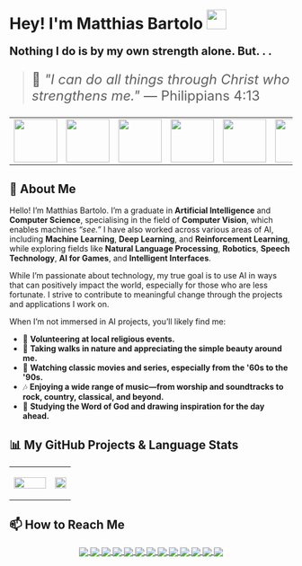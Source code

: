 <!--## Hi there! 👋 I'm Matthias, and yes "I have read the assignment brief!"🤔

## 🏝Stats:
<p align='center'>
<a href="https://github.com/mbar0075/">
  <img align="center" src="https://github-profile-summary-cards.vercel.app/api/cards/profile-details?username=mbar0075&theme=tokyonight"/>
</a>
</p>

## 👾 Most Used Languages:
<p align='center'>
<a href="https://github.com/mbar0075/">
  <img align="center" src="https://github-readme-stats.vercel.app/api/top-langs/?username=mbar0075&layout=donut&theme=tokyonight"/>
</a>
</p>

## This is a Github page, so speaking of coding 💻 , I have worked with the following Languages: 
1. 🐍 Python
2. ➕ C++
3. 🎮 C# (Unity)
4. 🖨 C
5. 🚀 Java
6. 🌐 HTML, PHP, CSS, JavaScript 
10. 📊 R
11. 🧠 Prolog 
12. 🗃️ SQL 
13. 🔍 Cypher

## Feel Free to have a look around 🧐 in the Repositories tab.
-->
<!-- 
## Student | Researcher | Developer | Academic Author | AI Enthusiast | Freelance Developer

<div align='center'>
  <details>
  <summary style="color: navyblue; cursor: pointer; font-size: 24px;"><b>🌟 ./Abilities 🤍</b></summary>

<p align='center'>
</br>

I have proficiently employed a diverse array of libraries, frameworks, and coding languages, utilising them to undertake extensive experimentation and software development, with a primary focus on AI solutions, particularly in the field of **[Computer Vision (CV)](https://www.ibm.com/topics/computer-vision)**. However, I have also worked on projects involving **[Reinforcement Learning (RL)](https://www.ibm.com/topics/reinforcement-learning)**, **[Deep Learning (DL)](https://www.ibm.com/topics/deep-learning)**, **[Natural Language Processing (NLP)](https://www.ibm.com/topics/natural-language-processing)**, **[Speech Technology](https://www.ibm.com/topics/speech-recognition)**, **[Game AI](https://en.wikipedia.org/wiki/Artificial_intelligence_in_video_games)**, **[Intelligent Interfaces](https://en.wikipedia.org/wiki/Intelligent_user_interface)**, and **[Robotics](https://en.wikipedia.org/wiki/Robotics)**. Here are some of the tools I have worked with:
</p>
</br></br>
<a href="https://github.com/mbar0075?tab=repositories">
  <img align="center" src="Assets/Skill Bubble Chart.png"/>
</a>

<br>

<p align='center'>
  <img src="Assets/leetCodeBadge.gif" width="20%" style="display: block; margin: 0 auto;"/>
</p>
</details>
</div> -->

# Hey! I'm Matthias Bartolo <img src="https://media.giphy.com/media/hvRJCLFzcasrR4ia7z/giphy.gif" width="35">

**<p style="font-size: 20px;">Nothing I do is by my own strength alone. But. . .</p>**

> <p style="font-size: 24px;">📖 <em>"I can do all things through Christ who strengthens me."</em> — Philippians 4:13</p>


<table align="center">
  <tr>
    <td align="center">
      <img src="https://media3.giphy.com/media/v1.Y2lkPTc5MGI3NjExcmc5MWI3ampmaWpueHJod29tNTE2anlmbDN5cmFzNnVsbmU1bWd0cSZlcD12MV9pbnRlcm5hbF9naWZfYnlfaWQmY3Q9Zw/SH1pU0UWpDY0n6zKFm/giphy.gif" width="77">
    </td>
    <td align="center">
      <img src="https://media2.giphy.com/media/v1.Y2lkPTc5MGI3NjExajAyOWgxY3oyc25vcDA2eWZ3ajFiZ2k1b3p2YjNoa3UwdWljYWRtZSZlcD12MV9pbnRlcm5hbF9naWZfYnlfaWQmY3Q9Zw/tpvRClIbILau2naK9r/giphy.gif" width="77">
    </td>
    <!-- <td align="center">
      <img src="https://media.giphy.com/media/Tp878oRTZNuDzhCotI/giphy.gif" width="77">
    </td> -->
    <td align="center">
      <img src="https://media.giphy.com/media/CP6v0XekrWVyYjo8gr/giphy.gif" width="77">
    </td>
    <td align="center">
      <img src="https://media.giphy.com/media/d7rSWZcXDXwFIrcsY4/giphy.gif" width="77">
    </td>
    <td align="center">
      <img src="https://media.giphy.com/media/41Z5HbRpqkXl4u9zTX/giphy.gif" width="77">
    </td>
    <td align="center">
      <img src="https://media.giphy.com/media/tLf9ZoKILGR9bY02uM/giphy.gif" width="77">
    </td>
  </tr>
</table>


## 🚀 About Me  

Hello! I’m Matthias Bartolo. I’m a graduate in **Artificial Intelligence** and **Computer Science**, specialising in the field of **Computer Vision**, which enables machines *“see.”* I have also worked across various areas of AI, including **Machine Learning**, **Deep Learning**, and **Reinforcement Learning**, while exploring fields like **Natural Language Processing**, **Robotics**, **Speech Technology**, **AI for Games**, and **Intelligent Interfaces**.  

While I’m passionate about technology, my true goal is to use AI in ways that can positively impact the world, especially for those who are less fortunate. I strive to contribute to meaningful change through the projects and applications I work on.

When I’m not immersed in AI projects, you’ll likely find me:  

- 🙏 **Volunteering at local religious events.**
- 🌳 **Taking walks in nature and appreciating the simple beauty around me.**
- 🎥 **Watching classic movies and series, especially from the '60s to the '90s.**
- 🎶 **Enjoying a wide range of music—from worship and soundtracks to rock, country, classical, and beyond.**
- 📖 **Studying the Word of God and drawing inspiration for the day ahead.**

## 📊 My GitHub Projects & Language Stats
<table style="border: none;">
  <tr style="border: none;">
    <td style="text-align: left; border: none;" width="67%">
      <p align="justify" style>
        <a href="https://github.com/mbar0075/" target="_blank">
          <img align="center" src="https://github-profile-summary-cards.vercel.app/api/cards/profile-details?username=mbar0075&theme=tokyonight" width="100%" style="display: block; margin: 0 auto;"/>
        </a>
      </p>
    </td>
    <td style="text-align: right;">
      <p align="center">
      <a href="https://github.com/mbar0075?tab=repositories" target="_blank">
        <img align="center" src="https://github-readme-stats.vercel.app/api/top-langs/?username=mbar0075&layout=donut&theme=tokyonight" width="100%" style="display: block; margin: 0 auto;"/>
      </a>
      </p>
    </td>
  </tr>
</table>

## 📫 How to Reach Me
<p align='center'>
<a href="https://scholar.google.com/citations?user=47gHMmwAAAAJ&hl=en&oi=ao">
  <img align="center" src="https://img.shields.io/badge/Google_Scholar-4285F4?style=for-the-badge&logo=google-scholar&logoColor=white" target="_blank"/>
</a>
<a href="https://www.linkedin.com/in/matthias-bartolo-a2324a277/">
  <img align="center" src="https://img.shields.io/badge/LinkedIn-0077B5?style=for-the-badge&logo=linkedin&logoColor=white" target="_blank"/>
</a>
<a href="https://ieeexplore.ieee.org/author/513203295370976" target="_blank">
  <img align="center" src="https://img.shields.io/badge/IEEE-00629B?style=for-the-badge&logo=ieee&logoColor=white"/>
</a>
<a href="https://www.kaggle.com/matthiasbartolo/">
  <img align="center" src="https://img.shields.io/badge/Kaggle-20BEFF?style=for-the-badge&logo=Kaggle&logoColor=white" target="_blank"/>
</a>
<a href="https://arxiv.org/search/cs?query=Matthias+Bartolo&searchtype=author&abstracts=show&order=-announced_date_first&size=50" target="_blank">
  <img align="center" src="https://img.shields.io/badge/arXiv-B31B1B?style=for-the-badge&logo=arxiv&logoColor=white"/>
</a>
<a href="https://malta.academia.edu/MatthiasBartolo">
  <img align="center" src="https://img.shields.io/badge/Academia-fff?style=for-the-badge&logo=academia&logoColor=black" target="_blank"/>
</a>
<a href="https://leetcode.com/mbar0075/">
  <img align="center" src="https://img.shields.io/badge/-LeetCode-FFA116?style=for-the-badge&logo=LeetCode&logoColor=black" target="_blank"/>
</a>
<a href="https://huggingface.co/mbar0075/">
  <img align="center" src="https://img.shields.io/badge/Hugging Face-FFD21E?style=for-the-badge&logo=Hugging Face&logoColor=black" target="_blank"/>
</a>
<a href="https://orcid.org/0009-0006-1353-4556">
  <img align="center" src="https://img.shields.io/badge/orcid-A6CE39?style=for-the-badge&logo=orcid&logoColor=white" target="_blank"/>
</a>
<a href="https://www.researchgate.net/profile/Matthias-Bartolo" target="_blank">
  <img align="center" src="https://img.shields.io/badge/ResearchGate-00CCBB?style=for-the-badge&logo=researchgate&logoColor=white"/>
</a>
<a href="https://medium.com/@matthias.bartolo.21" target="_blank">
  <img align="center" src="https://img.shields.io/badge/Medium-000000?style=for-the-badge&logo=medium&logoColor=white" target="_blank"/>
</a>
<a href="https://twitter.com/MatthiasBar6">
  <img align="center" src="https://img.shields.io/badge/X-000000?style=for-the-badge&logo=x&logoColor=white" target="_blank"/>
</a>
<a href="https://github.com/mbar0075?tab=repositories">
  <img align="center" src="https://img.shields.io/badge/GitHub-100000?style=for-the-badge&logo=github&logoColor=white" target="_blank"/>
</a>
</p>
<!-- <p align='center'>
<img src="https://media2.giphy.com/media/v1.Y2lkPTc5MGI3NjExajAyOWgxY3oyc25vcDA2eWZ3ajFiZ2k1b3p2YjNoa3UwdWljYWRtZSZlcD12MV9pbnRlcm5hbF9naWZfYnlfaWQmY3Q9Zw/tpvRClIbILau2naK9r/giphy.gif">
</p> -->